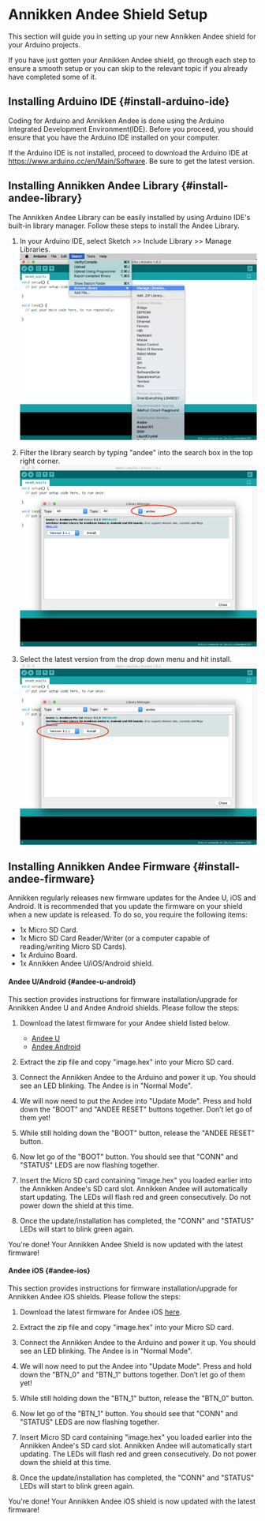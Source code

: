 # Annikken Andee Shield Setup

This section will guide you in setting up your new Annikken Andee shield for your Arduino projects.

If you have just gotten your Annikken Andee shield, go through each step to ensure a smooth setup or you can skip to the relevant topic if you already have completed some of it.


## Installing Arduino IDE {#install-arduino-ide}

Coding for Arduino and Annikken Andee is done using the Arduino Integrated Development Environment(IDE). Before you proceed, you should ensure that you have the Arduino IDE installed on your computer.

If the Arduino IDE is not installed, proceed to download the Arduino IDE at https://www.arduino.cc/en/Main/Software. Be sure to get the latest version.


## Installing Annikken Andee Library {#install-andee-library}

The Annikken Andee Library can be easily installed by using Arduino IDE's built-in library manager. Follow these steps to install the Andee Library.

1. In your Arduino IDE, select Sketch >> Include Library >> Manage Libraries.<br>
    ![](/assets/getting-started/install-andee-step-1.png)

2. Filter the library search by typing "andee" into the search box in the top right corner.<br>
    ![](/assets/getting-started/install-andee-step-2.png)
    
3. Select the latest version from the drop down menu and hit install.<br>
    ![](/assets/getting-started/install-andee-step-3.png)


## Installing Annikken Andee Firmware {#install-andee-firmware}

Annikken regularly releases new firmware updates for the Andee U, iOS and Android. It is recommended that you update the firmware on your shield when a new update is released. To do so, you require the following items:

* 1x Micro SD Card.
* 1x Micro SD Card Reader/Writer (or a computer capable of reading/writing Micro SD Cards).
* 1x Arduino Board.
* 1x Annikken Andee U/iOS/Android shield.

#### Andee U/Android {#andee-u-android}

This section provides instructions for firmware installation/upgrade for Annikken Andee U and Andee Android shields. Please follow the steps:

1. Download the latest firmware for your Andee shield listed below.
    * [Andee U](https://annikken.com)
    * [Andee Android](https://annikken.com)

2. Extract the zip file and copy "image.hex" into your Micro SD card.

3. Connect the Annikken Andee to the Arduino and power it up. You should see an LED blinking. The Andee is in "Normal                 Mode".

4. We will now need to put the Andee into "Update Mode". Press and hold down the "BOOT" and "ANDEE RESET" buttons together. Don’t let go of them yet!

5. While still holding down the "BOOT" button, release the "ANDEE RESET" button.

6. Now let go of the "BOOT" button. You should see that "CONN" and "STATUS" LEDS are now flashing together.

7. Insert the Micro SD card containing "image.hex" you loaded earlier into the Annikken Andee's SD card slot. Annikken Andee will automatically start updating. The LEDs will flash red and green consecutively. Do not power down the shield at this time.

8. Once the update/installation has completed, the "CONN" and "STATUS" LEDs will start to blink green again.


You're done! Your Annikken Andee Shield is now updated with the latest firmware!


#### Andee iOS {#andee-ios}

This section provides instructions for firmware installation/upgrade for Annikken Andee iOS shields. Please follow the steps:

1. Download the latest firmware for Andee iOS [here](https://annikken.com/support/andee-ios).

2. Extract the zip file and copy "image.hex" into your Micro SD card.

3. Connect the Annikken Andee to the Arduino and power it up. You should see an LED blinking. The Andee is in "Normal                 Mode".

4. We will now need to put the Andee into "Update Mode". Press and hold down the "BTN_0" and "BTN_1" buttons together. Don’t let go of them yet!

5. While still holding down the "BTN_1" button, release the "BTN_0" button.

6. Now let go of the "BTN_1" button. You should see that "CONN" and "STATUS" LEDS are now flashing together.

7. Insert Micro SD card containing "image.hex" you loaded earlier into the Annikken Andee's SD card slot. Annikken Andee will automatically start updating. The LEDs will flash red and green consecutively. Do not power down the shield at this time.

8. Once the update/installation has completed, the "CONN" and "STATUS" LEDs will start to blink green again.


You're done! Your Annikken Andee iOS shield is now updated with the latest firmware!

 






